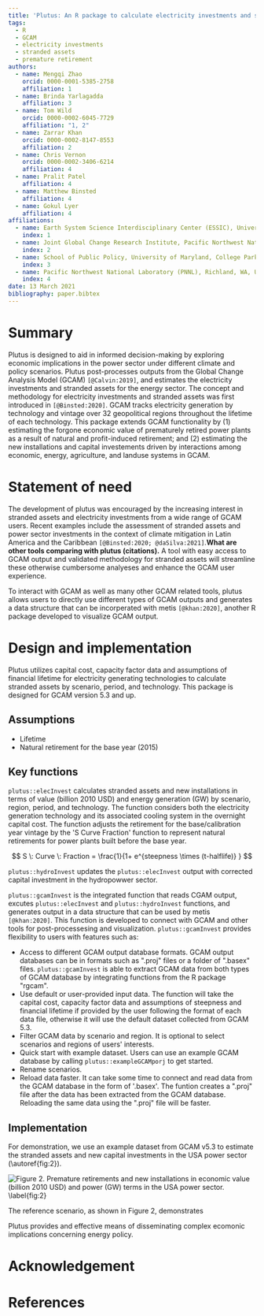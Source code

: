 ```yaml
---
title: 'Plutus: An R package to calculate electricity investments and stranded assets from the Global Change Analysis Model'
tags:
  - R
  - GCAM
  - electricity investments
  - stranded assets
  - premature retirement
authors:
  - name: Mengqi Zhao
    orcid: 0000-0001-5385-2758
    affiliation: 1
  - name: Brinda Yarlagadda
    affiliation: 3
  - name: Tom Wild
    orcid: 0000-0002-6045-7729
    affiliation: "1, 2"
  - name: Zarrar Khan
    orcid: 0000-0002-8147-8553
    affiliation: 2
  - name: Chris Vernon
    orcid: 0000-0002-3406-6214
    affiliation: 4
  - name: Pralit Patel
    affiliation: 4
  - name: Matthew Binsted
    affiliation: 4
  - name: Gokul Lyer
    affiliation: 4
affiliations:
  - name: Earth System Science Interdisciplinary Center (ESSIC), University of Maryland, College Park, MD, USA
    index: 1
  - name: Joint Global Change Research Institute, Pacific Northwest National Laboratory (PNNL), College Park, MD, USA
    index: 2
  - name: School of Public Policy, University of Maryland, College Park, MD, USA
    index: 3
  - name: Pacific Northwest National Laboratory (PNNL), Richland, WA, USA
    index: 4
date: 13 March 2021
bibliography: paper.bibtex
---
```


# Summary
Plutus is designed to aid in informed decision-making by exploring economic implications in the power sector under different climate and policy scenarios. Plutus post-processes outputs from the Global Change Analysis Model (GCAM) `[@Calvin:2019]`, and estimates the electricity investments and stranded assets for the energy sector. The concept and methodology for electricity investments and stranded assets was first introduced in `[@Binsted:2020]`. GCAM tracks electricity generation by technology and vintage over 32 geopolitical regions throughout the lifetime of each technology. This package extends GCAM functionality by (1) estimating the forgone economic value of prematurely retired power plants as a result of natural and profit-induced retirement; and (2) estimating the new installations and capital investements driven by interactions among economic, energy, agriculture, and landuse systems in GCAM.


# Statement of need
The development of plutus was encouraged by the increasing interest in stranded assets and electricity investments from a wide range of GCAM users. Recent examples include the assessment of stranded assets and power sector investments in the context of climate mitigation in Latin America and the Caribbean `[@Binsted:2020; @daSilva:2021]`.**What are other tools comparing with plutus (citations).** A tool with easy access to GCAM output and validated methodology for stranded assets will streamline these otherwise cumbersome analyeses and enhance the GCAM user experience.

To interact with GCAM as well as many other GCAM related tools, plutus allows users to directly use different types of GCAM outputs and generates a data structure that can be incorperated with metis `[@khan:2020]`, another R package developed to visualize GCAM output. 


# Design and implementation
Plutus utilizes capital cost, capacity factor data and assumptions of financial lifetime for electricity generating technologies to calculate stranded assets by scenario, period, and technology. This package is designed for GCAM version 5.3 and up.

## Assumptions
- Lifetime
- Natural retirement for the base year (2015)

## Key functions
```plutus::elecInvest``` calculates stranded assets and new installations in terms of value (billion 2010 USD) and energy generation (GW) by scenario, region, period, and technology. The function considers both the electricity generation technology and its associated cooling system in the overnight capital cost. The function adjusts the retirement for the base/calibration year vintage by the 'S Curve Fraction' function to represent natural retirements for power plants built before the base year.

$$ S \: Curve \: Fraction =  \frac{1}{1+ e^{steepness \times (t-halflife)} } $$

```plutus::hydroInvest``` updates the ```plutus::elecInvest``` output with corrected capital investment in the hydropowwer sector.

```plutus::gcamInvest``` is the integrated function that reads CGAM output, excutes ```plutus::elecInvest``` and ```plutus::hydroInvest``` functions, and generates output in a data structure that can be used by metis `[@khan:2020]`. This function is developed to connect with GCAM and other tools for post-processesing and  visualization. ```plutus::gcamInvest``` provides flexibility to users with features such as:

- Access to different GCAM output database formats. GCAM output databases can be in formats such as ".proj" files or a folder of ".basex" files. ```plutus::gcamInvest``` is able to extract GCAM data from both types of GCAM database by integrating functions from the R package "rgcam".
- Use default or user-provided input data. The function will take the capital cost, capacity factor data and assumptions of steepness and financial lifetime if provided by the user following the format of each data file, otherwise it will use the default dataset collected from GCAM 5.3.
- Filter GCAM data by scenario and region. It is optional to select scenarios and regions of users' interests.
- Quick start with example dataset. Users can use an example GCAM database by calling ```plutus::exampleGCAMporj``` to get started. 
- Rename scenarios.
- Reload data faster. It can take some time to connect and read data from the GCAM database in the form of '.basex'. The funtion creates a ".proj" file after the data has been extracted from the GCAM database. Reloading the same data using the ".proj" file will be faster.


## Implementation
For demonstration, we use an example dataset from GCAM v5.3 to estimate the stranded assets and new capital investments in the USA power sector (\autoref{fig:2}).

![**Figure 2.** Premature retirements and new installations in economic value (billion 2010 USD) and power (GW) terms in the USA power sector.
\label{fig:2}](Figures/Figure2.png)

The reference scenario, as shown in Figure 2, demonstrates  

Plutus provides and effective means of disseminating complex ecomonic implications concerning energy policy. 
# Acknowledgement


# References
